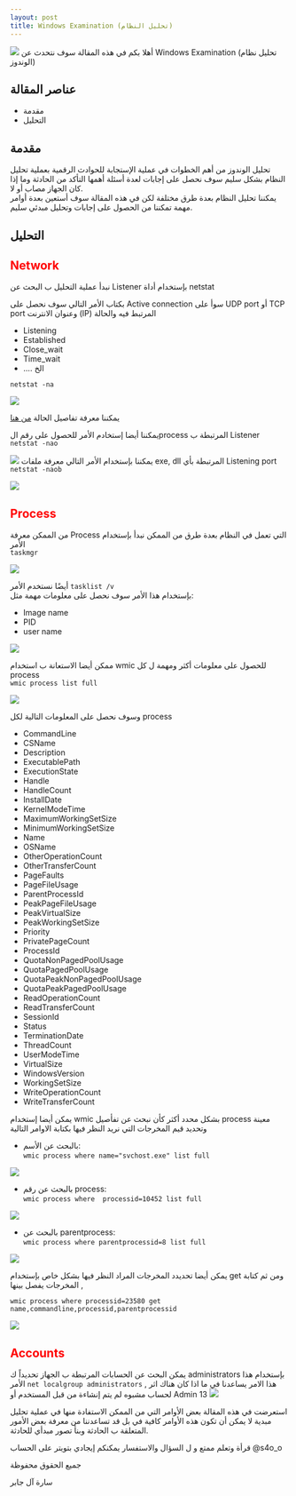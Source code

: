 ```yaml
--- 
layout: post
title: Windows Examination (تحليل النظام)
---
```






![](https://mk0resourcesinf5fwsf.kinstacdn.com/wp-content/uploads/2020/10/forensic-windows12302013.jpg
)
أهلا بكم في هذه المقالة سوف نتحدث عن Windows Examination  (تحليل نظام الوندوز)


## عناصر المقالة 
- مقدمة 
- التحليل

## مقدمة 
تحليل الوندوز من أهم الخطوات في عملية الإستجابة للحوادث الرقمية بعملية تحليل النظام بشكل سليم سوف نحصل على إجابات لعدة أسئلة أهمها التأكد من الحادثة وما إذا كان الجهاز مصاب أو لا.  
يمكننا  تحليل النظام بعدة طرق مختلفة لكن في هذه المقالة سوف أستعين بعدة أوامر مهمة تمكننا من الحصول على إجابات وتحليل مبدئي سليم.   

## التحليل 
## <span style="color:red"> Network</span>


 نبدأ عملية التحليل ب البحث عن Listener بإستخدام أداة netstat 
 
بكتاب الأمر التالي سوف نحصل على Active connection سوأ على UDP port أو TCP port   وعنوان الانترنت (IP) المرتبط فيه والحالة 
- Listening
- Established
-  Close_wait 
- Time_wait
- .... الخ  

`netstat -na`   
 
![](https://i.ibb.co/QK8bppM/1.png) 

 يمكننا معرفة تفاصيل الحالة  [من هنا ](https://docs.oracle.com/cd/E88353_01/html/E72487/netstat-8.html)

يمكننا أيضا إستخادم الأمر للحصول على رقم الprocess المرتبطة ب Listener  
`netstat -nao`   

![](https://i.ibb.co/3BRjVX8/2.png)
يمكننا بإستخدام الأمر التالي معرفة ملفات exe, dll  المرتبطة بأي Listening port  
`netstat -naob`   

![](https://i.ibb.co/26MGxKT/3.png)
## <span style="color:red"> Process</span>

من الممكن معرفة Process التي تعمل في النظام بعدة طرق من الممكن نبدأ بإستخدام الأمر  
`taskmgr`   
 
![](https://i.ibb.co/wrY689w/4.png)

أيضًا نستخدم الأمر `tasklist /v `   
 بإستخدام هذا الأمر سوف نحصل على معلومات مهمة مثل: 
- Image name 
- PID 
- user name   
 
 
![](https://i.ibb.co/fq4bqz4/5.png)


ممكن أيضا الاستعانة ب استخدام wmic للحصول على معلومات أكثر ومهمة ل كل process  
`wmic process list full`   
   
![](https://i.ibb.co/fk0ht9x/6.png)

وسوف نحصل على المعلومات التالية لكل process 

-  CommandLine   
-  CSName   
-  Description   
-  ExecutablePath   
-  ExecutionState   
-  Handle   
-  HandleCount   
-  InstallDate   
-  KernelModeTime   
-  MaximumWorkingSetSize   
-  MinimumWorkingSetSize   
-  Name   
-  OSName   
-  OtherOperationCount   
-  OtherTransferCount   
-  PageFaults   
-  PageFileUsage   
-  ParentProcessId   
-  PeakPageFileUsage   
-  PeakVirtualSize   
-  PeakWorkingSetSize   
-  Priority   
-  PrivatePageCount   
-  ProcessId   
-  QuotaNonPagedPoolUsage   
-  QuotaPagedPoolUsage   
-  QuotaPeakNonPagedPoolUsage   
-  QuotaPeakPagedPoolUsage   
-  ReadOperationCount   
-  ReadTransferCount   
-  SessionId   
-  Status   
-  TerminationDate   
-  ThreadCount   
-  UserModeTime   
-  VirtualSize   
-  WindowsVersion   
-  WorkingSetSize   
-  WriteOperationCount   
-  WriteTransferCount   

يمكن أيضا إستخدام wmic بشكل محدد أكثر كأن نبحث عن تفأصيل process معينة  وتحديد قيم المخرجات التي نريد النظر فيها 
بكتابة الاوامر التالية 
- بالبحث عن الأسم:   
`wmic process where name="svchost.exe" list full`   

![](https://i.ibb.co/YQd7nRG/7.png)

- بالبحث عن رقم process:  
`wmic process where  processid=10452 list full`    



![](https://i.ibb.co/kghSTCZ/8.png)

- بالبحث عن parentprocess:    
`wmic process where parentprocessid=8 list full`    


![](https://i.ibb.co/Sr6NHhm/10.png)

 
 يمكن أيضا تحديدد المخرجات المراد النظر فيها بشكل خاص بإستخدام get ومن ثم كتابة المخرجات يفصل بينها , 

`wmic process where processid=23580 get name,commandline,processid,parentprocessid`    

![](https://i.ibb.co/XxdztP7/9.png)



 

## <span style="color:red"> Accounts  </span>
يمكن البحث عن الحسابات المرتبطة ب الجهاز تحديداً ك administrators بإستخدام هذا الأمر `net localgroup administrators`
  , هذا الامر يساعدنا في ما اذا كان هناك اثر لحساب مشبوه لم يتم إنشاءة من قبل المستخدم أو Admin 
 13
![](https://i.ibb.co/7CzMTWd/13.png)



استعرضت في هذه المقالة بعض الأوامر التي من الممكن الاستفادة منها في عملية تحليل مبدية لا يمكن أن تكون هذه الأوامر كافية في   بل قد تساعدننا من معرفة بعض الأمور المتعلقة ب الحادثة وبنأ تصور مبدأي للحادثة.

قرأة وتعلم ممتع و ل السؤال والاستفسار يمكنكم إيجادي بتويتر على الحساب @s4o_o

جميع الحقوق محفوظة

سارة آل جابر

